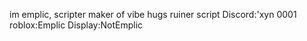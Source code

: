 im emplic, scripter maker of vibe hugs ruiner script 
Discord:'xyn 0001
roblox:Emplic
Display:NotEmplic

